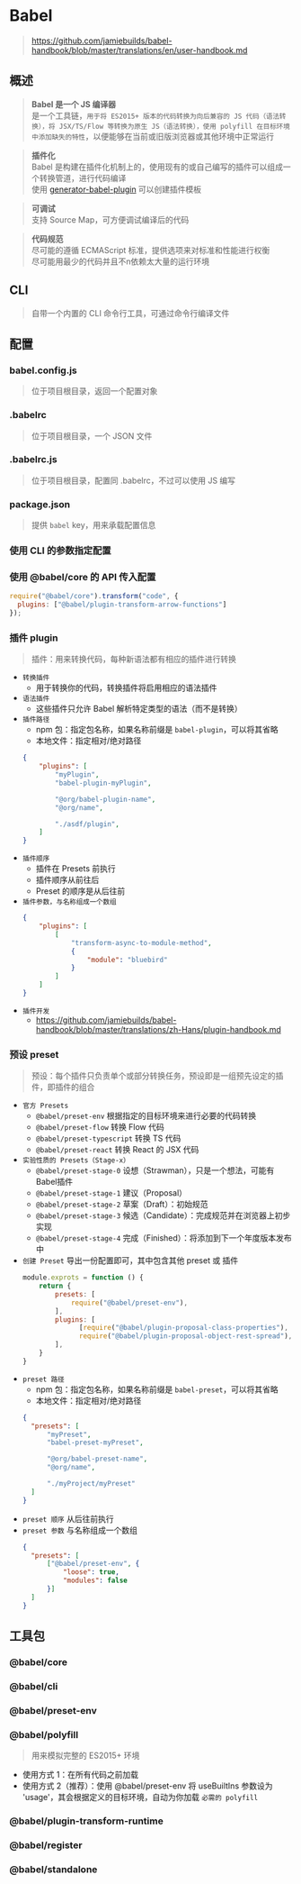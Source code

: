 # Babel
>https://github.com/jamiebuilds/babel-handbook/blob/master/translations/en/user-handbook.md

## 概述
>**Babel 是一个 JS 编译器**    
是一个工具链，`用于将 ES2015+ 版本的代码转换为向后兼容的 JS 代码（语法转换），将 JSX/TS/Flow 等转换为原生 JS（语法转换），使用 polyfill 在目标环境中添加缺失的特性`，以便能够在当前或旧版浏览器或其他环境中正常运行   

>**插件化**   
Babel 是构建在插件化机制上的，使用现有的或自己编写的插件可以组成一个转换管道，进行代码编译  
使用 [generator-babel-plugin](https://github.com/babel/generator-babel-plugin) 可以创建插件模板    

>**可调试**     
支持 Source Map，可方便调试编译后的代码    

>**代码规范**     
尽可能的遵循 ECMAScript 标准，提供选项来对标准和性能进行权衡    
尽可能用最少的代码并且不n依赖太大量的运行环境

## CLI
>自带一个内置的 CLI 命令行工具，可通过命令行编译文件

## 配置
### babel.config.js
>位于项目根目录，返回一个配置对象

### .babelrc
>位于项目根目录，一个 JSON 文件

### .babelrc.js
>位于项目根目录，配置同 .babelrc，不过可以使用 JS 编写

### package.json
>提供 `babel` key，用来承载配置信息

### 使用 CLI 的参数指定配置

### 使用 @babel/core 的 API 传入配置
```javascript
require("@babel/core").transform("code", {
  plugins: ["@babel/plugin-transform-arrow-functions"]
});
```

### 插件 plugin
>插件：用来转换代码，每种新语法都有相应的插件进行转换     
* `转换插件`
  * 用于转换你的代码，转换插件将启用相应的语法插件
* `语法插件`
  * 这些插件只允许 Babel 解析特定类型的语法（而不是转换）
* `插件路径`
  * npm 包：指定包名称，如果名称前缀是 `babel-plugin`，可以将其省略
  * 本地文件：指定相对/绝对路径
  ```json
  {
      "plugins": [
          "myPlugin",
          "babel-plugin-myPlugin",

          "@org/babel-plugin-name",
          "@org/name",

          "./asdf/plugin",
      ]
  }
  ```
* `插件顺序`
  * 插件在 Presets 前执行
  * 插件顺序从前往后
  * Preset 的顺序是从后往前
* `插件参数，与名称组成一个数组`
  ```json
  {
      "plugins": [
          [
              "transform-async-to-module-method",
              {
                  "module": "bluebird"
              }
          ]
      ]
  }
  ```
* `插件开发`
  * https://github.com/jamiebuilds/babel-handbook/blob/master/translations/zh-Hans/plugin-handbook.md

### 预设 preset
>预设：每个插件只负责单个或部分转换任务，预设即是一组预先设定的插件，即插件的组合
* `官方 Presets`
  * `@babel/preset-env` 根据指定的目标环境来进行必要的代码转换
  * `@babel/preset-flow` 转换 Flow 代码
  * `@babel/preset-typescript` 转换 TS 代码
  * `@babel/preset-react` 转换 React 的 JSX 代码
* `实验性质的 Presets（Stage-x）`
  * `@babel/preset-stage-0` 设想（Strawman），只是一个想法，可能有 Babel插件
  * `@babel/preset-stage-1` 建议（Proposal）
  * `@babel/preset-stage-2` 草案（Draft）：初始规范
  * `@babel/preset-stage-3` 候选（Candidate）：完成规范并在浏览器上初步实现
  * `@babel/preset-stage-4` 完成（Finished）：将添加到下一个年度版本发布中
* `创建 Preset` 导出一份配置即可，其中包含其他 preset 或 插件
  ```javascript
  module.exprots = function () {
      return {
          presets: [
              require("@babel/preset-env"),
          ],
          plugins: [
                [require("@babel/plugin-proposal-class-properties"), { loose: true }],
                require("@babel/plugin-proposal-object-rest-spread"),
          ],
      }
  }
  ```
* `preset 路径`
  * npm 包：指定包名称，如果名称前缀是 `babel-preset`，可以将其省略
  * 本地文件：指定相对/绝对路径
  ```json
  {
    "presets": [
        "myPreset",
        "babel-preset-myPreset",

        "@org/babel-preset-name",
        "@org/name",

        "./myProject/myPreset"
    ]
  }
  ```
* `preset 顺序` 从后往前执行
* `preset 参数` 与名称组成一个数组
  ```json
  {
    "presets": [
        ["@babel/preset-env", {
            "loose": true,
            "modules": false
        }]
    ]
  }
  ```

## 工具包
### @babel/core

### @babel/cli

### @babel/preset-env

### @babel/polyfill
>用来模拟完整的 ES2015+ 环境
* 使用方式 1：在所有代码之前加载
* 使用方式 2（推荐）：使用 @babel/preset-env 将 useBuiltIns 参数设为 'usage'，其会根据定义的目标环境，自动为你加载 `必需的 polyfill`

### @babel/plugin-transform-runtime

### @babel/register

### @babel/standalone
